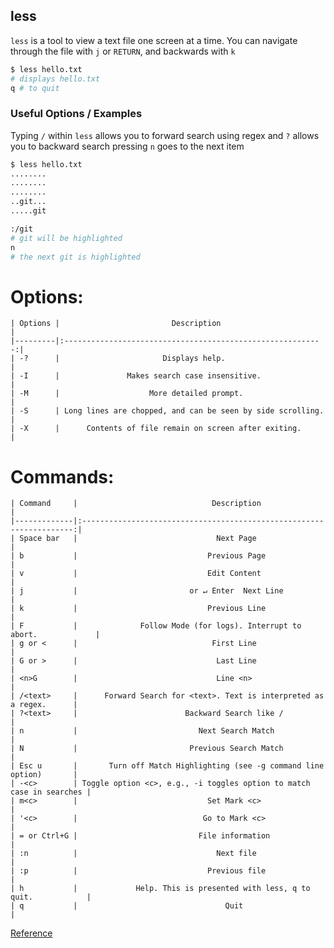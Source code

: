 ---
---

less
--
`less` is a tool to view a text file one screen at a time. You can navigate through the file with `j` or `RETURN`, and backwards with `k`

<!-- minimal example -->

~~~ bash
$ less hello.txt
# displays hello.txt
q # to quit
~~~

<!--more-->

### Useful Options / Examples

Typing `/` within `less` allows you to forward search using regex
and `?` allows you to backward search
pressing `n` goes to the next item

~~~ bash
$ less hello.txt
........
........
........
..git...
.....git

:/git
# git will be highlighted
n
# the next git is highlighted
~~~


# Options:

~~~
| Options |                         Description                        |
|---------|:----------------------------------------------------------:|
| -?      |                       Displays help.                       |
| -I      |               Makes search case insensitive.               |
| -M      |                    More detailed prompt.                   |
| -S      | Long lines are chopped, and can be seen by side scrolling. |
| -X      |      Contents of file remain on screen after exiting.      |
~~~

# Commands:

~~~
| Command     |                              Description                             |
|-------------|:--------------------------------------------------------------------:|
| Space bar   |                               Next Page                              |
| b           |                             Previous Page                            |
| v           |                             Edit Content                             |
| j           |                         or ↵ Enter  Next Line                        |
| k           |                             Previous Line                            |
| F           |              Follow Mode (for logs). Interrupt to abort.             |
| g or <      |                              First Line                              |
| G or >      |                               Last Line                              |
| <n>G        |                               Line <n>                               |
| /<text>     |      Forward Search for <text>. Text is interpreted as a regex.      |
| ?<text>     |                        Backward Search like /                        |
| n           |                           Next Search Match                          |
| N           |                         Previous Search Match                        |
| Esc u       |       Turn off Match Highlighting (see -g command line option)       |
| -<c>        | Toggle option <c>, e.g., -i toggles option to match case in searches |
| m<c>        |                             Set Mark <c>                             |
| '<c>        |                            Go to Mark <c>                            |
| = or Ctrl+G |                           File information                           |
| :n          |                               Next file                              |
| :p          |                             Previous file                            |
| h           |             Help. This is presented with less, q to quit.            |
| q           |                                 Quit                                 |
~~~

[Reference](https://en.wikipedia.org/wiki/Less_(Unix))
